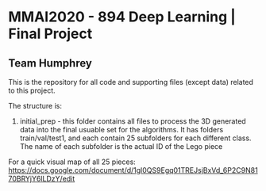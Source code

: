 # MMAI2020 - 894 Deep Learning | Final Project
## Team Humphrey

This is the repository for all code and supporting files (except data) related to this project.

The structure is:
1. </b>initial_prep</b> - this folder contains all files to process the 3D generated data into the final usuable set for the algorithms. It has folders train/val/test1, and each contain 25 subfolders for each different class. The name of each subfolder is the actual ID of the Lego piece

For a quick visual map of all 25 pieces: https://docs.google.com/document/d/1gl0QS9Egq01TREJsjBxVd_6P2C9N8170BRYjY6lLDzY/edit

